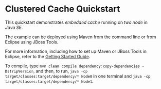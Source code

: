 Clustered Cache Quickstart
==========================

This quickstart demonstrates *embedded cache* running on *two node* in 
*Java SE*.

The example can be deployed using Maven from the command line or from Eclipse using
JBoss Tools.

For more information, including how to set up Maven or JBoss Tools in Eclipse, 
refer to the [Getting Started Guide](https://docs.jboss.org/author/display/ISPN/Getting+Started+Guide+-+Clustered+Cache+in+Java+SE).

To compile, type `mvn clean compile dependency:copy-dependencies -DstripVersion`, 
and then, to run, `java -cp target/classes:target/dependency/* Node0` in one terminal
and `java -cp target/classes:target/dependency/* Node1`.

